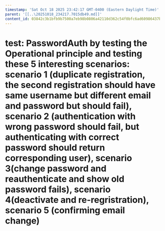 ```yaml
---
timestamp: 'Sat Oct 18 2025 23:42:17 GMT-0400 (Eastern Daylight Time)'
parent: '[[..\20251018_234217.7015db49.md]]'
content_id: 03842c3b1bfb9b7500a7eb98b0806a42110d362c54f0bfc6ad60986437bd2d22
---
```


# test: PasswordAuth by testing the Operational principle and testing these 5 interesting scenarios: scenario 1 (duplicate registration, the second registration should have same username but different email and password but should fail), scenario 2 (authentication with wrong password  should fail, but authenticating with correct password should return corresponding user), scenario 3(change password and reauthenticate and show old password fails), scenario 4(deactivate and re-regristration), scenario 5 (confirming email change)
